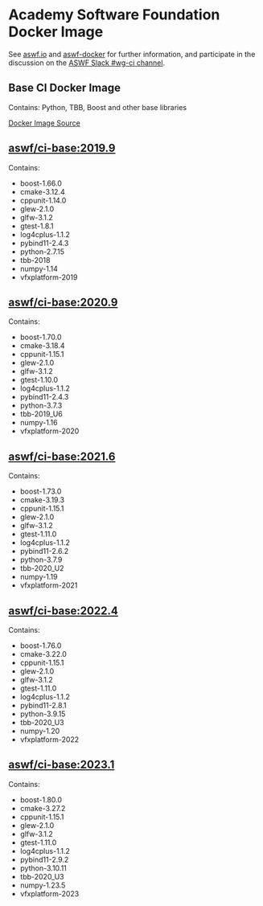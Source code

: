 <!--
Copyright (c) Contributors to the aswf-docker Project. All rights reserved.
SPDX-License-Identifier: Apache-2.0

Warning: this file is automatically generated from a template!
-->

# Academy Software Foundation Docker Image

See [aswf.io](https://aswf.io) and [aswf-docker](https://github.com/AcademySoftwareFoundation/aswf-docker)
for further information, and participate in the discussion on the
[ASWF Slack #wg-ci channel](https://academysoftwarefdn.slack.com/archives/C0169RX7MMK).

## Base CI Docker Image

Contains: Python, TBB, Boost and other base libraries

[Docker Image Source](https://github.com/AcademySoftwareFoundation/aswf-docker/blob/master/ci-base/Dockerfile)

## [aswf/ci-base:2019.9](https://hub.docker.com/r/aswf/ci-base/tags?page=1&name=2019.9)

Contains:
* boost-1.66.0
* cmake-3.12.4
* cppunit-1.14.0
* glew-2.1.0
* glfw-3.1.2
* gtest-1.8.1
* log4cplus-1.1.2
* pybind11-2.4.3
* python-2.7.15
* tbb-2018
* numpy-1.14
* vfxplatform-2019

## [aswf/ci-base:2020.9](https://hub.docker.com/r/aswf/ci-base/tags?page=1&name=2020.9)

Contains:
* boost-1.70.0
* cmake-3.18.4
* cppunit-1.15.1
* glew-2.1.0
* glfw-3.1.2
* gtest-1.10.0
* log4cplus-1.1.2
* pybind11-2.4.3
* python-3.7.3
* tbb-2019_U6
* numpy-1.16
* vfxplatform-2020

## [aswf/ci-base:2021.6](https://hub.docker.com/r/aswf/ci-base/tags?page=1&name=2021.6)

Contains:
* boost-1.73.0
* cmake-3.19.3
* cppunit-1.15.1
* glew-2.1.0
* glfw-3.1.2
* gtest-1.11.0
* log4cplus-1.1.2
* pybind11-2.6.2
* python-3.7.9
* tbb-2020_U2
* numpy-1.19
* vfxplatform-2021

## [aswf/ci-base:2022.4](https://hub.docker.com/r/aswf/ci-base/tags?page=1&name=2022.4)

Contains:
* boost-1.76.0
* cmake-3.22.0
* cppunit-1.15.1
* glew-2.1.0
* glfw-3.1.2
* gtest-1.11.0
* log4cplus-1.1.2
* pybind11-2.8.1
* python-3.9.15
* tbb-2020_U3
* numpy-1.20
* vfxplatform-2022

## [aswf/ci-base:2023.1](https://hub.docker.com/r/aswf/ci-base/tags?page=1&name=2023.1)

Contains:
* boost-1.80.0
* cmake-3.27.2
* cppunit-1.15.1
* glew-2.1.0
* glfw-3.1.2
* gtest-1.11.0
* log4cplus-1.1.2
* pybind11-2.9.2
* python-3.10.11
* tbb-2020_U3
* numpy-1.23.5
* vfxplatform-2023

